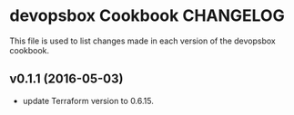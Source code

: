 # devopsbox Cookbook CHANGELOG

This file is used to list changes made in each version of the devopsbox cookbook.

## v0.1.1 (2016-05-03)

 * update Terraform version to 0.6.15.
